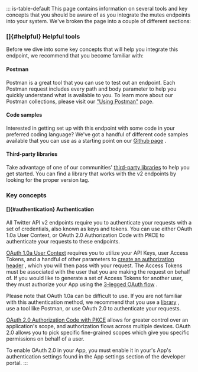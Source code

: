 ::: is-table-default
This page contains information on several tools and key concepts that
you should be aware of as you integrate the mutes endpoints into your
system. We've broken the page into a couple of different sections:

### []{#helpful} Helpful tools

Before we dive into some key concepts that will help you integrate this
endpoint, we recommend that you become familiar with:

#### Postman

Postman is a great tool that you can use to test out an endpoint. Each
Postman request includes every path and body parameter to help you
quickly understand what is available to you. To learn more about our
Postman collections, please visit our [\"Using
Postman\"](/en/docs/tools-and-libraries/using-postman) page.

#### Code samples

Interested in getting set up with this endpoint with some code in your
preferred coding language? We've got a handful of different code samples
available that you can use as a starting point on our [Github
page](https://github.com/twitterdev/Twitter-API-v2-sample-code) .

#### Third-party libraries

Take advantage of one of our communities' [third-party
libraries](/en/docs/twitter-api/tools-and-libraries) to help you get
started. You can find a library that works with the v2 endpoints by
looking for the proper version tag.

### Key concepts

#### []{#authentication} Authentication

All Twitter API v2 endpoints require you to authenticate your requests
with a set of credentials, also known as keys and tokens. You can use
either OAuth 1.0a User Context, or OAuth 2.0 Authorization Code with
PKCE to authenticate your requests to these endpoints.

[OAuth 1.0a User
Context](https://developer.twitter.com/en/docs/authentication/oauth-1-0a)
requires you to utilize your API Keys, user Access Tokens, and a handful
of other parameters to [create an authorization
header](https://developer-staging.twitter.com/en/docs/authentication/oauth-1-0a/authorizing-a-request)
, which you will then pass with your request. The Access Tokens must be
associated with the user that you are making the request on behalf of.
If you would like to generate a set of Access Tokens for another user,
they must authorize your App using the [3-legged OAuth
flow](https://developer-staging.twitter.com/en/docs/authentication/oauth-1-0a/obtaining-user-access-tokens)
.

Please note that OAuth 1.0a can be difficult to use. If you are not
familiar with this authentication method, we recommend that you use a
[library](/content/en/docs/twitter-api/tools-and-libraries) , use a tool
like Postman, or use OAuth 2.0 to authenticate your requests.

[OAuth 2.0 Authorization Code with
PKCE](https://developer.twitter.com/en/docs/authentication/oauth-2-0/authorization-code)
allows for greater control over an application's scope, and
authorization flows across multiple devices. OAuth 2.0 allows you to
pick specific fine-grained scopes which give you specific permissions on
behalf of a user.

To enable OAuth 2.0 in your App, you must enable it in your's App's
authentication settings found in the App settings section of the
developer portal.
:::
